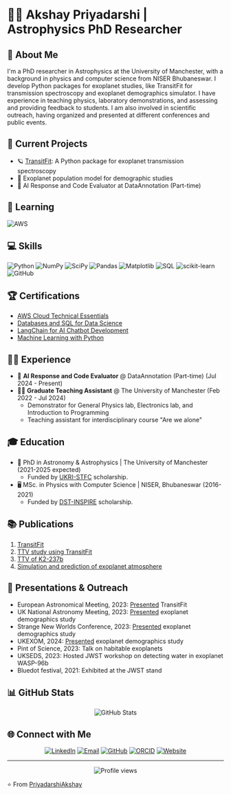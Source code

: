 # 👨‍🔬 Akshay Priyadarshi | Astrophysics PhD Researcher

## 🌌 About Me
I'm a PhD researcher in Astrophysics at the University of Manchester, with a background in physics and computer science from NISER Bhubaneswar. I develop Python packages for exoplanet studies, like TransitFit for transmission spectroscopy and exoplanet demographics simulator. I have experience in teaching physics, laboratory demonstrations, and assessing and providing feedback to students. I am also involved in scientific outreach, having organized and presented at different conferences and public events.

## 🚀 Current Projects
- 🪐 [TransitFit](https://github.com/SPEARNET/TransitFit): A Python package for exoplanet transmission spectroscopy
- 🌠 Exoplanet population model for demographic studies
- 🤖 AI Response and Code Evaluator at DataAnnotation (Part-time)

## 🧠 Learning
<img src="https://img.shields.io/badge/AWS-%23FF9900.svg?style=for-the-badge&logo=amazon-aws&logoColor=white" alt="AWS">

## 💻 Skills
![Python](https://img.shields.io/badge/python-3670A0?style=for-the-badge&logo=python&logoColor=ffdd54)
![NumPy](https://img.shields.io/badge/numpy-%23013243.svg?style=for-the-badge&logo=numpy&logoColor=white)
![SciPy](https://img.shields.io/badge/SciPy-%230C55A5.svg?style=for-the-badge&logo=scipy&logoColor=%white)
![Pandas](https://img.shields.io/badge/pandas-%23150458.svg?style=for-the-badge&logo=pandas&logoColor=white)
![Matplotlib](https://img.shields.io/badge/Matplotlib-%23ffffff.svg?style=for-the-badge&logo=Matplotlib&logoColor=black)
![SQL](https://img.shields.io/badge/sql-%2307405e.svg?style=for-the-badge&logo=postgresql&logoColor=white)
![scikit-learn](https://img.shields.io/badge/scikit--learn-%23F7931E.svg?style=for-the-badge&logo=scikit-learn&logoColor=white)
![GitHub](https://img.shields.io/badge/github-%23121011.svg?style=for-the-badge&logo=github&logoColor=white)


## 🏆 Certifications
- [AWS Cloud Technical Essentials](https://www.coursera.org/account/accomplishments/verify/Z28HBZ3592YW)
- [Databases and SQL for Data Science](https://www.credly.com/badges/4042e909-8f21-4f96-bd29-153db7ca5fb0/public_url)
- [LangChain for AI Chatbot Development](https://learn.deeplearning.ai/accomplishments/30a6ba77-5fea-490d-9d3f-c5347cc55c92?usp=sharing)
- [Machine Learning with Python](https://www.coursera.org/account/accomplishments/records/B03X3CUG9Y8Y)


## 👨‍💼 Experience
- 🤖 **AI Response and Code Evaluator** @ DataAnnotation (Part-time) (Jul 2024 - Present)
- 👨‍🏫 **Graduate Teaching Assistant** @ The University of Manchester (Feb 2022 - Jul 2024)
  - Demonstrator for General Physics lab, Electronics lab, and Introduction to Programming
  - Teaching assistant for interdisciplinary course "Are we alone"


## 🎓 Education
- 🔬 PhD in Astronomy & Astrophysics | The University of Manchester (2021-2025 expected)
  - Funded by [UKRI-STFC](https://www.ukri.org/councils/stfc/) scholarship. 
- 🖥️ MSc. in Physics with Computer Science | NISER, Bhubaneswar (2016-2021)
  - Funded by [DST-INSPIRE](https://online-inspire.gov.in/) scholarship.

## 📚 Publications
1. [TransitFit](https://doi.org/10.1093/mnras/stad3353)
2. [TTV study using TransitFit](https://doi.org/10.3847/1538-3881/acfeea)
3. [TTV of K2-237b](https://doi.org/10.1093/mnrasl/slae083)
4. [Simulation and prediction of exoplanet atmosphere](https://doi.org/10.3847/2041-8213/ac2f3a)

## 🎤 Presentations & Outreach
- European Astronomical Meeting, 2023: [Presented](https://eas2023programme.kuoni-congress.info/presentation/transitfit-a-python-package-for-fitting-multi-instrument-exoplanet-transit-from-jwst-hst-and-ground-based-transmission-spectroscopy-studies) TransitFit
- UK National Astronomy Meeting, 2023: [Presented](https://nam2023.org/science/parallel-sessions/details/2/38) exoplanet demographics study
- Strange New Worlds Conference, 2023: [Presented](https://www.iiserpune.ac.in/events/3515/exoplanet-conference-at-iiser-pune) exoplanet demographics study
- UKEXOM, 2024: [Presented](http://www.exocommunity.uk/) exoplanet demographics study
- Pint of Science, 2023: Talk on habitable exoplanets
- UKSEDS, 2023: Hosted JWST workshop on detecting water in exoplanet WASP-96b
- Bluedot festival, 2021: Exhibited at the JWST stand

## 📊 GitHub Stats
<div align="center">
  <img src="https://github-readme-stats.vercel.app/api?username=PriyadarshiAkshay&show_icons=true&theme=radical" alt="GitHub Stats">
</div>

## 🌐 Connect with Me
<div align="center">
  
[![LinkedIn](https://img.shields.io/badge/LinkedIn-0077B5?style=for-the-badge&logo=linkedin&logoColor=white)](https://www.linkedin.com/in/priyadarshiakshay/)
[![Email](https://img.shields.io/badge/Email-D14836?style=for-the-badge&logo=gmail&logoColor=white)](mailto:priyadarshi.akshay@outlook.com)
[![GitHub](https://img.shields.io/badge/GitHub-100000?style=for-the-badge&logo=github&logoColor=white)](https://github.com/PriyadarshiAkshay)
[![ORCID](https://img.shields.io/badge/ORCID-A6CE39?style=for-the-badge&logo=orcid&logoColor=white)](https://orcid.org/my-orcid?orcid=0000-0003-1143-0877)
[![Website](https://img.shields.io/badge/Website-3b5998?style=for-the-badge&logo=google-chrome&logoColor=white)](https://PriyadarshiAkshay.github.io)

</div>

---
<div align="center">
  <img src="https://komarev.com/ghpvc/?username=PriyadarshiAkshay&style=flat-square&color=blue" alt="Profile views">
</div>

⭐️ From [PriyadarshiAkshay](https://github.com/PriyadarshiAkshay)
<!--
**PriyadarshiAkshay/PriyadarshiAkshay** is a ✨ _special_ ✨ repository because its `README.md` (this file) appears on your GitHub profile.

Here are some ideas to get you started:

- 🔭 I’m currently working on ...
- 🌱 I’m currently learning ...
- 👯 I’m looking to collaborate on ...
- 🤔 I’m looking for help with ...
- 💬 Ask me about ...
- 📫 How to reach me: ...
- 😄 Pronouns: ...
- ⚡ Fun fact: ...
-->
